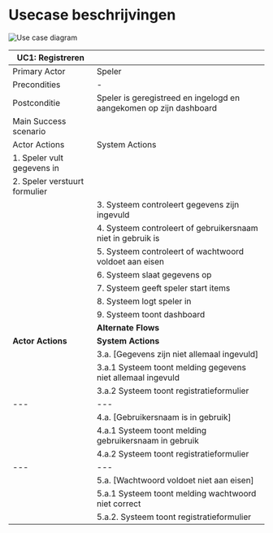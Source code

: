 # Usecase beschrijvingen

![Use case diagram]

| UC1: Registreren | |
| --- | --- |
| Primary Actor | Speler | 
| Precondities | - |
| Postconditie | Speler is geregistreed en ingelogd en aangekomen op zijn dashboard |
| Main Success scenario| |
| Actor Actions | System Actions |
| 1. Speler vult gegevens in |  |
| 2. Speler verstuurt formulier | |
| | 3. Systeem controleert gegevens zijn ingevuld |
| | 4. Systeem controleert of gebruikersnaam niet in gebruik is |
| | 5. Systeem controleert of wachtwoord voldoet aan eisen |
| | 6. Systeem slaat gegevens op |
| | 7. Systeem geeft speler start items
| | 8. Systeem logt speler in |
| | 9. Systeem toont dashboard |
| | **Alternate Flows** |
| **Actor Actions** | **System Actions** |
| | 3.a. [Gegevens zijn niet allemaal ingevuld] |
| | 3.a.1 Systeem toont melding gegevens niet allemaal ingevuld | 
| | 3.a.2 Systeem toont registratieformulier |
| --- | --- |
| | 4.a. [Gebruikersnaam is in gebruik] |
| | 4.a.1 Systeem toont melding gebruikersnaam in gebruik | 
| | 4.a.2 Systeem toont registratieformulier |
| --- | --- |
| | 5.a. [Wachtwoord voldoet niet aan eisen] |
| | 5.a.1 Systeem toont melding wachtwoord niet correct |
| | 5.a.2. Systeem toont registratieformulier |




  



[Use case diagram]: http://www.plantuml.com/plantuml/proxy?src=https://raw.githubusercontent.com/Jelmergu/ooad-casus-vagado/master/docs/diagrams/use_cases/use_cases.puml?cache=no